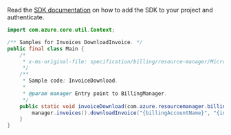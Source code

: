 Read the [SDK documentation](https://github.com/Azure/azure-sdk-for-java/blob/azure-resourcemanager-billing_1.0.0-beta.2/sdk/billing/azure-resourcemanager-billing/README.md) on how to add the SDK to your project and authenticate.

```java
import com.azure.core.util.Context;

/** Samples for Invoices DownloadInvoice. */
public final class Main {
    /*
     * x-ms-original-file: specification/billing/resource-manager/Microsoft.Billing/stable/2020-05-01/examples/ModernInvoiceDownload.json
     */
    /**
     * Sample code: InvoiceDownload.
     *
     * @param manager Entry point to BillingManager.
     */
    public static void invoiceDownload(com.azure.resourcemanager.billing.BillingManager manager) {
        manager.invoices().downloadInvoice("{billingAccountName}", "{invoiceName}", "DRS_12345", Context.NONE);
    }
}
```
